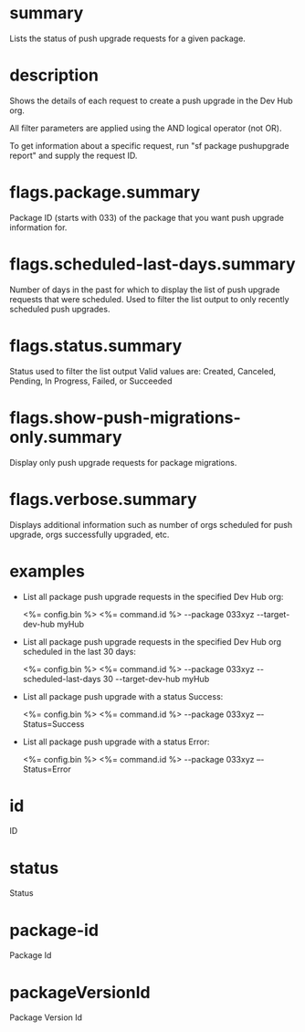# summary

Lists the status of push upgrade requests for a given package.

# description

Shows the details of each request to create a push upgrade in the Dev Hub org.

All filter parameters are applied using the AND logical operator (not OR).

To get information about a specific request, run "sf package pushupgrade report" and supply the request ID.

# flags.package.summary

Package ID (starts with 033) of the package that you want push upgrade information for.

# flags.scheduled-last-days.summary

Number of days in the past for which to display the list of push upgrade requests that were scheduled. Used to filter the list output to only recently scheduled push upgrades.

# flags.status.summary

Status used to filter the list output Valid values are: Created, Canceled, Pending, In Progress, Failed, or Succeeded

# flags.show-push-migrations-only.summary

Display only push upgrade requests for package migrations.

# flags.verbose.summary

Displays additional information such as number of orgs scheduled for push upgrade, orgs successfully upgraded, etc.

# examples

- List all package push upgrade requests in the specified Dev Hub org:

  <%= config.bin %> <%= command.id %> --package 033xyz --target-dev-hub myHub

- List all package push upgrade requests in the specified Dev Hub org scheduled in the last 30 days:

  <%= config.bin %> <%= command.id %> --package 033xyz --scheduled-last-days 30 --target-dev-hub myHub

- List all package push upgrade with a status Success:

  <%= config.bin %> <%= command.id %> --package 033xyz –-Status=Success

- List all package push upgrade with a status Error:

  <%= config.bin %> <%= command.id %> --package 033xyz –-Status=Error

# id

ID

# status

Status

# package-id

Package Id

# packageVersionId

Package Version Id
